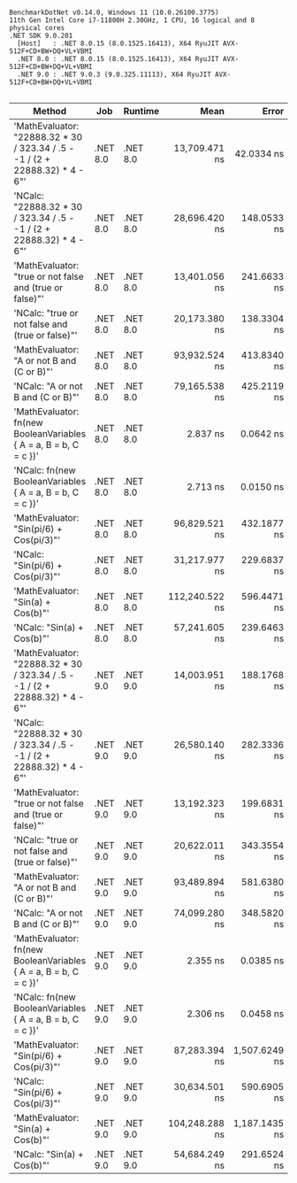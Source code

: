 ```

BenchmarkDotNet v0.14.0, Windows 11 (10.0.26100.3775)
11th Gen Intel Core i7-11800H 2.30GHz, 1 CPU, 16 logical and 8 physical cores
.NET SDK 9.0.201
  [Host]   : .NET 8.0.15 (8.0.1525.16413), X64 RyuJIT AVX-512F+CD+BW+DQ+VL+VBMI
  .NET 8.0 : .NET 8.0.15 (8.0.1525.16413), X64 RyuJIT AVX-512F+CD+BW+DQ+VL+VBMI
  .NET 9.0 : .NET 9.0.3 (9.0.325.11113), X64 RyuJIT AVX-512F+CD+BW+DQ+VL+VBMI


```
| Method                                                                       | Job      | Runtime  | Mean           | Error         | StdDev        | Gen0   | Gen1   | Allocated |
|----------------------------------------------------------------------------- |--------- |--------- |---------------:|--------------:|--------------:|-------:|-------:|----------:|
| &#39;MathEvaluator: &quot;22888.32 * 30 / 323.34 / .5 - -1 / (2 + 22888.32) * 4 - 6&quot;&#39; | .NET 8.0 | .NET 8.0 |  13,709.471 ns |    42.0334 ns |    35.0998 ns | 0.3967 | 0.3815 |    5127 B |
| &#39;NCalc: &quot;22888.32 * 30 / 323.34 / .5 - -1 / (2 + 22888.32) * 4 - 6&quot;&#39;         | .NET 8.0 | .NET 8.0 |  28,696.420 ns |   148.0533 ns |   131.2454 ns | 0.6104 | 0.4883 |    8255 B |
| &#39;MathEvaluator: &quot;true or not false and (true or false)&quot;&#39;                     | .NET 8.0 | .NET 8.0 |  13,401.056 ns |   241.6633 ns |   226.0520 ns | 0.3662 | 0.3510 |    4624 B |
| &#39;NCalc: &quot;true or not false and (true or false)&quot;&#39;                             | .NET 8.0 | .NET 8.0 |  20,173.380 ns |   138.3304 ns |   129.3944 ns | 0.4272 | 0.3967 |    5464 B |
| &#39;MathEvaluator: &quot;A or not B and (C or B)&quot;&#39;                                   | .NET 8.0 | .NET 8.0 |  93,932.524 ns |   413.8340 ns |   387.1006 ns | 0.4883 | 0.2441 |    9160 B |
| &#39;NCalc: &quot;A or not B and (C or B)&quot;&#39;                                           | .NET 8.0 | .NET 8.0 |  79,165.538 ns |   425.2119 ns |   376.9393 ns | 0.4883 | 0.2441 |    6910 B |
| &#39;MathEvaluator: fn(new BooleanVariables { A = a, B = b, C = c })&#39;            | .NET 8.0 | .NET 8.0 |       2.837 ns |     0.0642 ns |     0.0601 ns | 0.0019 |      - |      24 B |
| &#39;NCalc: fn(new BooleanVariables { A = a, B = b, C = c })&#39;                    | .NET 8.0 | .NET 8.0 |       2.713 ns |     0.0150 ns |     0.0133 ns | 0.0019 |      - |      24 B |
| &#39;MathEvaluator: &quot;Sin(pi/6) + Cos(pi/3)&quot;&#39;                                     | .NET 8.0 | .NET 8.0 |  96,829.521 ns |   432.1877 ns |   404.2686 ns | 0.3662 | 0.2441 |    5684 B |
| &#39;NCalc: &quot;Sin(pi/6) + Cos(pi/3)&quot;&#39;                                             | .NET 8.0 | .NET 8.0 |  31,217.977 ns |   229.6837 ns |   203.6086 ns | 0.6104 | 0.4883 |    7816 B |
| &#39;MathEvaluator: &quot;Sin(a) + Cos(b)&quot;&#39;                                           | .NET 8.0 | .NET 8.0 | 112,240.522 ns |   596.4471 ns |   498.0603 ns | 0.4883 | 0.2441 |    7213 B |
| &#39;NCalc: &quot;Sin(a) + Cos(b)&quot;&#39;                                                   | .NET 8.0 | .NET 8.0 |  57,241.605 ns |   239.6463 ns |   224.1653 ns | 0.6104 | 0.4883 |    8358 B |
| &#39;MathEvaluator: &quot;22888.32 * 30 / 323.34 / .5 - -1 / (2 + 22888.32) * 4 - 6&quot;&#39; | .NET 9.0 | .NET 9.0 |  14,003.951 ns |   188.1768 ns |   176.0207 ns | 0.3967 | 0.3815 |    5127 B |
| &#39;NCalc: &quot;22888.32 * 30 / 323.34 / .5 - -1 / (2 + 22888.32) * 4 - 6&quot;&#39;         | .NET 9.0 | .NET 9.0 |  26,580.140 ns |   282.3336 ns |   264.0950 ns | 0.6104 | 0.4883 |    8255 B |
| &#39;MathEvaluator: &quot;true or not false and (true or false)&quot;&#39;                     | .NET 9.0 | .NET 9.0 |  13,192.323 ns |   199.6831 ns |   186.7837 ns | 0.3662 | 0.3510 |    4624 B |
| &#39;NCalc: &quot;true or not false and (true or false)&quot;&#39;                             | .NET 9.0 | .NET 9.0 |  20,622.011 ns |   343.3554 ns |   304.3756 ns | 0.4272 | 0.3967 |    5464 B |
| &#39;MathEvaluator: &quot;A or not B and (C or B)&quot;&#39;                                   | .NET 9.0 | .NET 9.0 |  93,489.894 ns |   581.6380 ns |   544.0645 ns | 0.4883 | 0.2441 |    9160 B |
| &#39;NCalc: &quot;A or not B and (C or B)&quot;&#39;                                           | .NET 9.0 | .NET 9.0 |  74,099.280 ns |   348.5820 ns |   291.0818 ns | 0.4883 | 0.3662 |    6909 B |
| &#39;MathEvaluator: fn(new BooleanVariables { A = a, B = b, C = c })&#39;            | .NET 9.0 | .NET 9.0 |       2.355 ns |     0.0385 ns |     0.0300 ns | 0.0019 |      - |      24 B |
| &#39;NCalc: fn(new BooleanVariables { A = a, B = b, C = c })&#39;                    | .NET 9.0 | .NET 9.0 |       2.306 ns |     0.0458 ns |     0.0357 ns | 0.0019 |      - |      24 B |
| &#39;MathEvaluator: &quot;Sin(pi/6) + Cos(pi/3)&quot;&#39;                                     | .NET 9.0 | .NET 9.0 |  87,283.394 ns | 1,507.6249 ns | 1,410.2333 ns | 0.3662 | 0.2441 |    5684 B |
| &#39;NCalc: &quot;Sin(pi/6) + Cos(pi/3)&quot;&#39;                                             | .NET 9.0 | .NET 9.0 |  30,634.501 ns |   590.6905 ns |   680.2401 ns | 0.6104 | 0.4883 |    7720 B |
| &#39;MathEvaluator: &quot;Sin(a) + Cos(b)&quot;&#39;                                           | .NET 9.0 | .NET 9.0 | 104,248.288 ns | 1,187.1435 ns | 1,052.3718 ns | 0.4883 | 0.2441 |    7213 B |
| &#39;NCalc: &quot;Sin(a) + Cos(b)&quot;&#39;                                                   | .NET 9.0 | .NET 9.0 |  54,684.249 ns |   291.6524 ns |   258.5423 ns | 0.6104 | 0.4883 |    8262 B |
